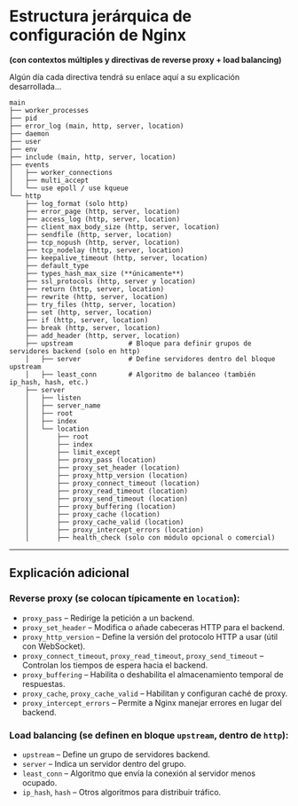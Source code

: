 
# Estructura jerárquica de configuración de Nginx

**(con contextos múltiples y directivas de reverse proxy + load balancing)**

Algún día cada directiva tendrá su enlace aquí a su explicación desarrollada...

```
main
├── worker_processes
├── pid
├── error_log (main, http, server, location)
├── daemon
├── user
├── env
├── include (main, http, server, location)
├── events
│   ├── worker_connections
│   ├── multi_accept
│   └── use epoll / use kqueue
└── http
    ├── log_format (solo http)
    ├── error_page (http, server, location)
    ├── access_log (http, server, location)
    ├── client_max_body_size (http, server, location)
    ├── sendfile (http, server, location)
    ├── tcp_nopush (http, server, location)
    ├── tcp_nodelay (http, server, location)
    ├── keepalive_timeout (http, server, location)
    ├── default_type
    ├── types_hash_max_size (**únicamente**)
    ├── ssl_protocols (http, server y location)
    ├── return (http, server, location)
    ├── rewrite (http, server, location)
    ├── try_files (http, server, location)
    ├── set (http, server, location)
    ├── if (http, server, location)
    ├── break (http, server, location)
    ├── add_header (http, server, location)
    ├── upstream              # Bloque para definir grupos de servidores backend (solo en http)
    │   ├── server            # Define servidores dentro del bloque upstream
    │   ├── least_conn        # Algoritmo de balanceo (también ip_hash, hash, etc.)
    ├── server
    │   ├── listen
    │   ├── server_name
    │   ├── root
    │   ├── index
    │   └── location
    │       ├── root
    │       ├── index
    │       ├── limit_except
    │       ├── proxy_pass (location)
    │       ├── proxy_set_header (location)
    │       ├── proxy_http_version (location)
    │       ├── proxy_connect_timeout (location)
    │       ├── proxy_read_timeout (location)
    │       ├── proxy_send_timeout (location)
    │       ├── proxy_buffering (location)
    │       ├── proxy_cache (location)
    │       ├── proxy_cache_valid (location)
    │       ├── proxy_intercept_errors (location)
    │       ├── health_check (solo con módulo opcional o comercial)
```

---

## Explicación adicional

### **Reverse proxy** (se colocan típicamente en `location`):

* `proxy_pass` – Redirige la petición a un backend.
* `proxy_set_header` – Modifica o añade cabeceras HTTP para el backend.
* `proxy_http_version` – Define la versión del protocolo HTTP a usar (útil con WebSocket).
* `proxy_connect_timeout`, `proxy_read_timeout`, `proxy_send_timeout` – Controlan los tiempos de espera hacia el backend.
* `proxy_buffering` – Habilita o deshabilita el almacenamiento temporal de respuestas.
* `proxy_cache`, `proxy_cache_valid` – Habilitan y configuran caché de proxy.
* `proxy_intercept_errors` – Permite a Nginx manejar errores en lugar del backend.

### **Load balancing** (se definen en bloque `upstream`, dentro de `http`):

* `upstream` – Define un grupo de servidores backend.
* `server` – Indica un servidor dentro del grupo.
* `least_conn` – Algoritmo que envía la conexión al servidor menos ocupado.
* `ip_hash`, `hash` – Otros algoritmos para distribuir tráfico.


